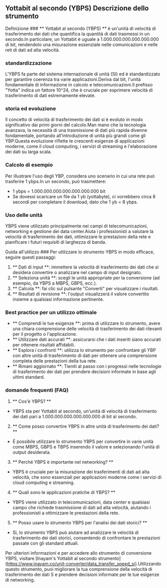 ## Yottabit al secondo (YBPS) Descrizione dello strumento

Definizione ###
** Yottabit al secondo (YBPS) ** è un'unità di velocità di trasferimento dei dati che quantifica la quantità di dati trasmessi in un secondo.In particolare, un Yottabit è uguale a 1.000.000.000.000.000.000 di bit, rendendolo una misurazione essenziale nelle comunicazioni e nelle reti di dati ad alta velocità.

### standardizzazione
L'YBPS fa parte del sistema internazionale di unità (SI) ed è standardizzato per garantire coerenza tra varie applicazioni.Deriva dal bit, l'unità fondamentale di informazione in calcolo e telecomunicazioni.Il prefisso "Yotta" indica un fattore 10^24, che è cruciale per esprimere velocità di trasferimento di dati estremamente elevate.

### storia ed evoluzione
Il concetto di velocità di trasferimento dei dati si è evoluto in modo significativo dai primi giorni del calcolo.Man mano che la tecnologia avanzava, la necessità di una trasmissione di dati più rapida divenne fondamentale, portando all'introduzione di unità più grandi come gli YBP.Questa evoluzione riflette le crescenti esigenze di applicazioni moderne, come il cloud computing, i servizi di streaming e l'elaborazione dei dati su larga scala.

### Calcolo di esempio
Per illustrare l'uso degli YBP, considera uno scenario in cui una rete può trasferire 1 ybps.In un secondo, può trasmettere:
- 1 ybps = 1.000.000.000.000.000.000.000 bit
- Se dovessi scaricare un file da 1 yb (yottabyte), ci vorrebbero circa 8 secondi per completare il download, dato che 1 yb = 8 ybps.

### Uso delle unità
YBPS viene utilizzato principalmente nei campi di telecomunicazioni, networking e gestione dei data center.Aiuta i professionisti a valutare la velocità di trasferimento dei dati, ottimizzare le prestazioni della rete e pianificare i futuri requisiti di larghezza di banda.

Guida all'utilizzo ###
Per utilizzare lo strumento YBPS in modo efficace, seguire questi passaggi:
1. ** Dati di input **: immettere la velocità di trasferimento dei dati che si desidera convertire o analizzare nel campo di input designato.
2. ** Seleziona unità **: scegli le unità appropriate per la conversione (ad esempio, da YBPS a MBPS, GBPS, ecc.).
3. ** Calcola **: fai clic sul pulsante "Converti" per visualizzare i risultati.
4. ** Risultati di revisione **: l'output visualizzerà il valore convertito insieme a qualsiasi informazione pertinente.

### Best practice per un utilizzo ottimale
- ** Comprendi le tue esigenze **: prima di utilizzare lo strumento, avere una chiara comprensione delle velocità di trasferimento dei dati rilevanti per il progetto o l'applicazione.
- ** Utilizzare dati accurati **: assicurarsi che i dati inseriti siano accurati per ottenere risultati affidabili.
- ** Esplora i confronti **: utilizza lo strumento per confrontare gli YBP con altre unità di trasferimento di dati per ottenere una comprensione completa delle prestazioni della tua rete.
- ** Rimani aggiornato **: Tieniti al passo con i progressi nelle tecnologie di trasferimento dei dati per prendere decisioni informate in base agli ultimi standard.

### domande frequenti (FAQ)

1. ** Cos'è YBPS? **
- YBPS sta per Yottabit al secondo, un'unità di velocità di trasferimento dei dati pari a 1.000.000.000.000.000.000 di bit al secondo.

2. ** Come posso convertire YBPS in altre unità di trasferimento dei dati? **
- È possibile utilizzare lo strumento YBPS per convertire in varie unità come MBPS, GBPS e TBPS inserendo il valore e selezionando l'unità di output desiderata.

3. ** Perché YBPS è importante nel networking? **
- YBPS è cruciale per la misurazione dei trasferimenti di dati ad alta velocità, che sono essenziali per applicazioni moderne come i servizi di cloud computing e streaming.

4. ** Quali sono le applicazioni pratiche di YBPS? **
- YBPS viene utilizzato in telecomunicazioni, data center e qualsiasi campo che richiede trasmissione di dati ad alta velocità, aiutando i professionisti a ottimizzare le prestazioni della rete.

5. ** Posso usare lo strumento YBPS per l'analisi dei dati storici? **
- Sì, lo strumento YBPS può aiutare ad analizzare le velocità di trasferimento dei dati storici, consentendo di confrontare le prestazioni passate con gli standard attuali.

Per ulteriori informazioni e per accedere allo strumento di conversione YBPS, visitare [Inayam's Yottabit al secondo strumento] (https://www.inayam.co/unit-converter/data_transfer_speed_si).Utilizzando questo strumento, puoi migliorare la tua comprensione della velocità di trasferimento dei dati S e prendere decisioni informate per le tue esigenze di networking.